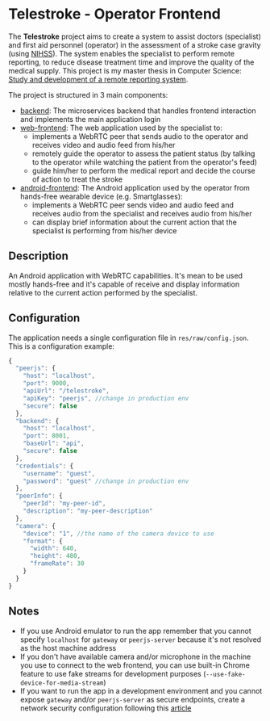 # Telestroke - Operator Frontend

The **Telestroke** project aims to create a system to assist doctors (specialist) and first aid personnel (operator) in the assessment of a stroke case gravity (using [NIHSS](https://en.wikipedia.org/wiki/National_Institutes_of_Health_Stroke_Scale)). The system enables the specialist to perform remote reporting, to reduce disease treatment time and improve the quality of the medical supply. This project is my master thesis in Computer Science: [Study and development of a remote reporting system](https://amslaurea.unibo.it/20501/).

The project is structured in 3 main components:
- [backend](https://github.com/DaviGia/telestroke-backend): The microservices backend that handles frontend interaction and implements the main application login
- [web-frontend](https://github.com/DaviGia/telestroke-web-frontend): The web application used by the specialist to:
  * implements a WebRTC peer that sends audio to the operator and receives video and audio feed from his/her
  * remotely guide the operator to assess the patient status (by talking to the operator while watching the patient from the operator's feed)
  * guide him/her to perform the medical report and decide the course of action to treat the stroke
- [android-frontend](https://github.com/DaviGia/telestroke-android-frontend): The Android application used by the operator from hands-free wearable device (e.g. Smartglasses):
  * implements a WebRTC peer sends video and audio feed and receives audio from the specialist and receives audio from his/her
  * can display brief information about the current action that the specialist is performing from his/her device

## Description

An Android application with WebRTC capabilities. It's mean to be used mostly hands-free and it's capable of receive and display information relative to the current action performed by the specialist.

## Configuration

The application needs a single configuration file in `res/raw/config.json`. This is a configuration example:

``` js
{
  "peerjs": {
    "host": "localhost",
    "port": 9000,
    "apiUrl": "/telestroke",
    "apiKey": "peerjs", //change in production env
    "secure": false
  },
  "backend": {
    "host": "localhost",
    "port": 8001,
    "baseUrl": "api",
    "secure": false
  },
  "credentials": {
    "username": "guest",
    "password": "guest" //change in production env
  },
  "peerInfo": {
    "peerId": "my-peer-id",
    "description": "my-peer-description"
  },
  "camera": {
    "device": "1", //the name of the camera device to use
    "format": {
      "width": 640,
      "height": 480,
      "frameRate": 30
    }
  }
}
```

## Notes

- If you use Android emulator to run the app remember that you cannot specify `localhost` for `gateway` or `peerjs-server` because it's not resolved as the host machine address
- If you don't have available camera and/or microphone in the machine you use to connect to the web frontend, you can use built-in Chrome feature to use fake streams for development purposes (`--use-fake-device-for-media-stream`)
- If you want to run the app in a development environment and you cannot expose `gateway` and/or `peerjs-server` as secure endpoints, create a network security configuration following this [article](https://developer.android.com/training/articles/security-config)
